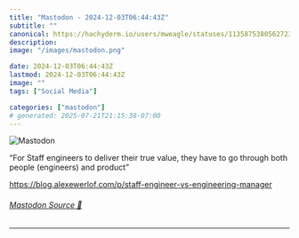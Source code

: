 ```yaml
---
title: "Mastodon - 2024-12-03T06:44:43Z"
subtitle: ""
canonical: https://hachyderm.io/users/mweagle/statuses/113587538056272395
description:
image: "/images/mastodon.png"

date: 2024-12-03T06:44:43Z
lastmod: 2024-12-03T06:44:43Z
image: ""
tags: ["Social Media"]

categories: ["mastodon"]
# generated: 2025-07-21T21:15:38-07:00
---
```

![Mastodon](/images/mastodon.png)

<p>“For Staff engineers to deliver their true value, they have to go through both people (engineers) and product”</p><p><a href="https://blog.alexewerlof.com/p/staff-engineer-vs-engineering-manager" target="_blank" rel="nofollow noopener noreferrer" translate="no"><span class="invisible">https://</span><span class="ellipsis">blog.alexewerlof.com/p/staff-e</span><span class="invisible">ngineer-vs-engineering-manager</span></a></p>


###### [Mastodon Source 🐘](https://hachyderm.io/@mweagle/113587538056272395)

___
